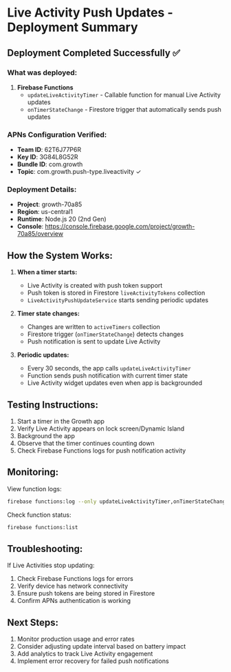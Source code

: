 # Live Activity Push Updates - Deployment Summary

## Deployment Completed Successfully ✅

### What was deployed:

1. **Firebase Functions**
   - `updateLiveActivityTimer` - Callable function for manual Live Activity updates
   - `onTimerStateChange` - Firestore trigger that automatically sends push updates

### APNs Configuration Verified:
- **Team ID**: 62T6J77P6R
- **Key ID**: 3G84L8G52R
- **Bundle ID**: com.growth
- **Topic**: com.growth.push-type.liveactivity ✓

### Deployment Details:
- **Project**: growth-70a85
- **Region**: us-central1
- **Runtime**: Node.js 20 (2nd Gen)
- **Console**: https://console.firebase.google.com/project/growth-70a85/overview

## How the System Works:

1. **When a timer starts:**
   - Live Activity is created with push token support
   - Push token is stored in Firestore `liveActivityTokens` collection
   - `LiveActivityPushUpdateService` starts sending periodic updates

2. **Timer state changes:**
   - Changes are written to `activeTimers` collection
   - Firestore trigger (`onTimerStateChange`) detects changes
   - Push notification is sent to update Live Activity

3. **Periodic updates:**
   - Every 30 seconds, the app calls `updateLiveActivityTimer`
   - Function sends push notification with current timer state
   - Live Activity widget updates even when app is backgrounded

## Testing Instructions:

1. Start a timer in the Growth app
2. Verify Live Activity appears on lock screen/Dynamic Island
3. Background the app
4. Observe that the timer continues counting down
5. Check Firebase Functions logs for push notification activity

## Monitoring:

View function logs:
```bash
firebase functions:log --only updateLiveActivityTimer,onTimerStateChange
```

Check function status:
```bash
firebase functions:list
```

## Troubleshooting:

If Live Activities stop updating:
1. Check Firebase Functions logs for errors
2. Verify device has network connectivity
3. Ensure push tokens are being stored in Firestore
4. Confirm APNs authentication is working

## Next Steps:

1. Monitor production usage and error rates
2. Consider adjusting update interval based on battery impact
3. Add analytics to track Live Activity engagement
4. Implement error recovery for failed push notifications